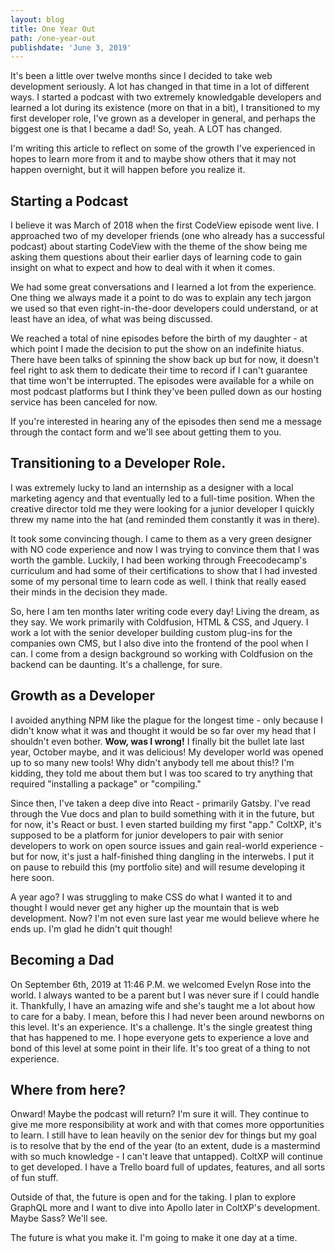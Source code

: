 ```yaml
---
layout: blog
title: One Year Out
path: /one-year-out
publishdate: 'June 3, 2019'
---
```

It's been a little over twelve months since I decided to take web development seriously. A lot has changed in that time in a lot of different ways. I started a podcast with two extremely knowledgable developers and learned a lot during its existence (more on that in a bit), I transitioned to my first developer role, I've grown as a developer in general, and perhaps the biggest one is that I became a dad! So, yeah. A LOT has changed.

I'm writing this article to reflect on some of the growth I've experienced in hopes to learn more from it and to maybe show others that it may not happen overnight, but it will happen before you realize it.

## Starting a Podcast

I believe it was March of 2018 when the first CodeView episode went live. I approached two of my developer friends (one who already has a successful podcast) about starting CodeView with the theme of the show being me asking them questions about their earlier days of learning code to gain insight on what to expect and how to deal with it when it comes.

We had some great conversations and I learned a lot from the experience. One thing we always made it a point to do was to explain any tech jargon we used so that even right-in-the-door developers could understand, or at least have an idea, of what was being discussed.

We reached a total of nine episodes before the birth of my daughter - at which point I made the decision to put the show on an indefinite hiatus. There have been talks of spinning the show back up but for now, it doesn't feel right to ask them to dedicate their time to record if I can't guarantee that time won't be interrupted. The episodes were available for a while on most podcast platforms but I think they've been pulled down as our hosting service has been canceled for now.

If you're interested in hearing any of the episodes then send me a message through the contact form and we'll see about getting them to you.

## Transitioning to a Developer Role.

I was extremely lucky to land an internship as a designer with a local marketing agency and that eventually led to a full-time position. When the creative director told me they were looking for a junior developer I quickly threw my name into the hat (and reminded them constantly it was in there).

It took some convincing though. I came to them as a very green designer with NO code experience and now I was trying to convince them that I was worth the gamble. Luckily, I had been working through Freecodecamp's curriculum and had some of their certifications to show that I had invested some of my personal time to learn code as well. I think that really eased their minds in the decision they made.

So, here I am ten months later writing code every day! Living the dream, as they say. We work primarily with Coldfusion, HTML & CSS, and Jquery. I work a lot with the senior developer building custom plug-ins for the companies own CMS, but I also dive into the frontend of the pool when I can. I come from a design background so working with Coldfusion on the backend can be daunting. It's a challenge, for sure.

## Growth as a Developer

I avoided anything NPM like the plague for the longest time - only because I didn't know what it was and thought it would be so far over my head that I shouldn't even bother. **Wow, was I wrong!** I finally bit the bullet late last year, October maybe, and it was delicious! My developer world was opened up to so many new tools! Why didn't anybody tell me about this!? I'm kidding, they told me about them but I was too scared to try anything that required "installing a package" or "compiling."

Since then, I've taken a deep dive into React - primarily Gatsby. I've read through the Vue docs and plan to build something with it in the future, but for now, it's React or bust. I even started building my first "app." ColtXP, it's supposed to be a platform for junior developers to pair with senior developers to work on open source issues and gain real-world experience - but for now, it's just a half-finished thing dangling in the interwebs. I put it on pause to rebuild this (my portfolio site) and will resume developing it here soon.

A year ago? I was struggling to make CSS do what I wanted it to and thought I would never get any higher up the mountain that is web development. Now? I'm not even sure last year me would believe where he ends up. I'm glad he didn't quit though!

## Becoming a Dad

On September 6th, 2019 at 11:46 P.M. we welcomed Evelyn Rose into the world. I always wanted to be a parent but I was never sure if I could handle it. Thankfully, I have an amazing wife and she's taught me a lot about how to care for a baby. I mean, before this I had never been around newborns on this level. It's an experience. It's a challenge. It's the single greatest thing that has happened to me. I hope everyone gets to experience a love and bond of this level at some point in their life. It's too great of a thing to not experience.

## Where from here?

Onward! Maybe the podcast will return? I'm sure it will. They continue to give me more responsibility at work and with that comes more opportunities to learn. I still have to lean heavily on the senior dev for things but my goal is to resolve that by the end of the year (to an extent, dude is a mastermind with so much knowledge - I can't leave that untapped). ColtXP will continue to get developed. I have a Trello board full of updates, features, and all sorts of fun stuff.

Outside of that, the future is open and for the taking. I plan to explore GraphQL more and I want to dive into Apollo later in ColtXP's development. Maybe Sass? We'll see.

The future is what you make it. I'm going to make it one day at a time.
